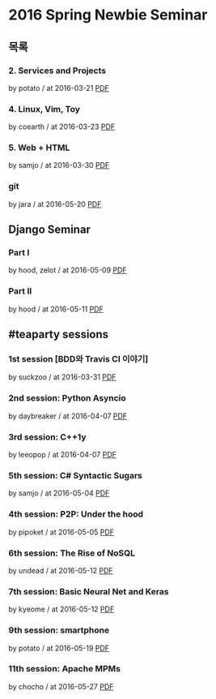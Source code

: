 # 2016 Spring Newbie Seminar

## 목록

### 2. Services and Projects

by potato / at 2016-03-21
[PDF](https://s3.ap-northeast-2.amazonaws.com/sparcs.home/seminars/potato-20160328-0.pdf)

### 4. Linux, Vim, Toy

by coearth / at 2016-03-23
[PDF](https://s3.ap-northeast-2.amazonaws.com/sparcs.home/seminars/coearth-20160323-0.pdf)

### 5. Web + HTML

by samjo / at 2016-03-30
[PDF](https://s3.ap-northeast-2.amazonaws.com/sparcs.home/seminars/samjo-20160331-0.pdf)

### git

by jara / at 2016-05-20
[PDF](https://s3.ap-northeast-2.amazonaws.com/sparcs.home/seminars/jara-20160520-0.pptx)

## Django Seminar

### Part I

by hood, zelot / at 2016-05-09
[PDF](https://s3.ap-northeast-2.amazonaws.com/sparcs.home/seminars/hood-20160516-0.pdf)

### Part II

by hood / at 2016-05-11
[PDF](https://s3.ap-northeast-2.amazonaws.com/sparcs.home/seminars/hood-20160516_1-0.pdf)

## \#teaparty sessions

### 1st session [BDD와 Travis CI 이야기]

by suckzoo / at 2016-03-31
[PDF](https://s3.ap-northeast-2.amazonaws.com/sparcs.home/seminars/suckzoo-20160331-0.pdf)

### 2nd session: Python Asyncio

by daybreaker / at 2016-04-07
[PDF](https://s3.ap-northeast-2.amazonaws.com/sparcs.home/seminars/daybreaker-20160408-1.pdf)

### 3rd session: C++1y

by leeopop / at 2016-04-07
[PDF](https://s3.ap-northeast-2.amazonaws.com/sparcs.home/seminars/leeopop-20160413-1.pdf)

### 5th session: C# Syntactic Sugars

by samjo / at 2016-05-04
[PDF](https://s3.ap-northeast-2.amazonaws.com/sparcs.home/seminars/samjo-20160510-0.pdf)

### 4th session: P2P: Under the hood

by pipoket / at 2016-05-05
[PDF](https://s3.ap-northeast-2.amazonaws.com/sparcs.home/seminars/pipoket-20160505-0.pdf)

### 6th session: The Rise of NoSQL

by undead / at 2016-05-12
[PDF](https://s3.ap-northeast-2.amazonaws.com/sparcs.home/seminars/undead-20160517-1.pdf)

### 7th session: Basic Neural Net and Keras

by kyeome / at 2016-05-12
[PDF](https://s3.ap-northeast-2.amazonaws.com/sparcs.home/seminars/kyeome-20160513-0.pdf)

### 9th session: smartphone

by potato / at 2016-05-19
[PDF](https://s3.ap-northeast-2.amazonaws.com/sparcs.home/seminars/potato-20160520-0.pdf)

### 11th session: Apache MPMs

by chocho / at 2016-05-27
[PDF](https://s3.ap-northeast-2.amazonaws.com/sparcs.home/seminars/chocho-20160530-0.pdf)
